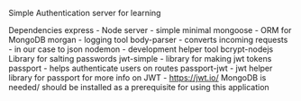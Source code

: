 Simple Authentication server for learning

Dependencies 
express - Node server - simple minimal
mongoose - ORM for MongoDB
morgan - logging tool
body-parser - converts incoming requests - in our case to json
nodemon - development helper tool
bcrypt-nodejs Library for salting passwords
jwt-simple - library for making jwt tokens
passport - helps authenticate users on routes
passport-jwt - jwt helper library for passport
for more info on JWT - https://jwt.io/
MongoDB is needed/ should be installed as a prerequisite for using this application